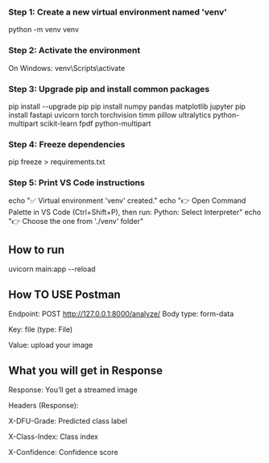 ### Step 1: Create a new virtual environment named 'venv'
python -m venv venv

### Step 2: Activate the environment
 On Windows:
 venv\Scripts\activate

### Step 3: Upgrade pip and install common packages
pip install --upgrade pip
pip install numpy pandas matplotlib jupyter
pip install fastapi uvicorn torch torchvision timm pillow ultralytics python-multipart scikit-learn fpdf python-multipart
### Step 4: Freeze dependencies
pip freeze > requirements.txt

### Step 5: Print VS Code instructions
echo "✅ Virtual environment 'venv' created."
echo "👉 Open Command Palette in VS Code (Ctrl+Shift+P), then run: Python: Select Interpreter"
echo "👉 Choose the one from './venv' folder"

## How to run
uvicorn main:app --reload

## How TO USE Postman
Endpoint: POST http://127.0.0.1:8000/analyze/
Body type: form-data

Key: file (type: File)

Value: upload your image

## What you will get in Response
Response: You’ll get a streamed image

Headers (Response):

X-DFU-Grade: Predicted class label

X-Class-Index: Class index

X-Confidence: Confidence score
